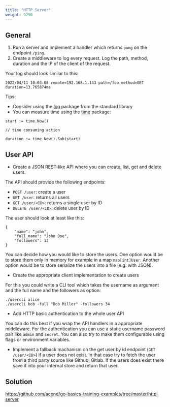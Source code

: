 ```yaml
---
title: "HTTP Server"
weight: 9250
---
```



## General

1. Run a server and implement a handler which returns `pong` on the endpoint `/ping`.
2. Create a middleware to log every request. Log the path, method, duration and the IP of the client of the request.

Your log should look similar to this:
```
2022/04/11 10:03:08 remote=192.168.1.143 path=/foo method=GET duration=13.765874ms
```

Tips:

* Consider using the [log](https://pkg.go.dev/log) package from the standard library
* You can measure time using the [time](https://pkg.go.dev/time) package:

```golang
start := time.Now()

// time consuming action

duration := time.Now().Sub(start)
```


## User API

* Create a JSON REST-like API where you can create, list, get and delete users.

The API should provide the following endpoints:

* `POST /user`: create a user
* `GET /user`: returns all users
* `GET /user/<ID>`: returns a single user by ID
* `DELETE /user/<ID>`: delete user by ID

The user should look at least like this:
```
{
    "name": "john",
    "full_name": "John Doe",
    "followers": 13
}
```

You can decide how you would like to store the users. One option would be to store them only in memory for example in a map `map[int]User`. Another option would be to store serialize the users into a file (e.g. with JSON).

* Create the appropriate client implementation to create users

For this you could write a CLI tool which takes the username as argument and the full name and the followers as option:

```
./usercli alice
./usercli bob -full "Bob Miller" -followers 34
```

* Add HTTP basic authentication to the whole user API

You can do this best if you wrap the API handlers in a appropriate middleware. For the authentication you can use a static username password pair like `admin` and `secret`. You can also try to make them configurable using flags or environment variables.

* Implement a fallback machanism on the get user by id endpoint (`GET /user/<ID>`) if a user does not exist. In that case try to fetch the user from a third party source like Github, Gitlab. If the users does exist there save it into your internal store and return that user.


## Solution

https://github.com/acend/go-basics-training-examples/tree/master/http-server
